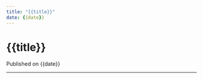 ```yaml
---
title: "{{title}}"
date: {{date}}
---
```


# {{title}}

Published on {{date}}

---

<!-- Start writing your blog post content here -->

